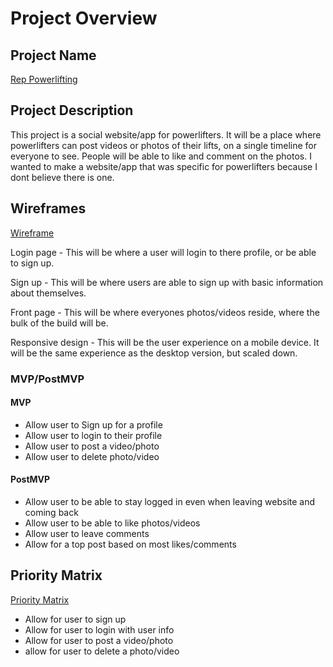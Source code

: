 # Project Overview

## Project Name 
[Rep Powerlifting](https://rodennis.github.io/rep-powerlifting/)

## Project Description

This project is a social website/app for powerlifters. It will be a place where powerlifters can post videos or photos of their lifts, on a single timeline for everyone to see. People will be able to like and comment on the photos. I wanted to make a website/app that was specific for powerlifters because I dont believe there is one. 

## Wireframes

[Wireframe](https://www.figma.com/file/4n5NBkyaA7GzmFBhD1T1aw/Rep-Powerlifting?node-id=0%3A1)

Login page - This will be where a user will login to there profile, or be able to sign up.

Sign up - This will be where users are able to sign up with basic information about themselves. 

Front page - This will be where everyones photos/videos reside, where the bulk of the build will be.

Responsive design - This will be the user experience on a mobile device. It will be the same experience as the desktop version, but scaled down.

### MVP/PostMVP
  
#### MVP 

- Allow user to Sign up for a profile
- Allow user to login to their profile
- Allow user to post a video/photo
- Allow user to delete photo/video

#### PostMVP  

- Allow user to be able to stay logged in even when leaving website and coming back
- Allow user to be able to like photos/videos
- Allow user to leave comments
- Allow for a top post based on most likes/comments

## Priority Matrix
[Priority Matrix]()

- Allow for user to sign up 
- Allow for user to login with user info
- Allow for user to post a video/photo
- allow for user to delete a photo/video